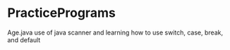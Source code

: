 # PracticePrograms
Age.java
use of java scanner and learning how to use switch, case, break, and default
